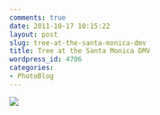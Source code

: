 ```yaml
---
comments: true
date: 2011-10-17 10:15:22
layout: post
slug: tree-at-the-santa-monica-dmv
title: Tree at the Santa Monica DMV
wordpress_id: 4706
categories:
- PhotoBlog
---
```


![](http://ryanfitzer.com/main/wp-content/uploads/2011/10/2011-09-07-at-18-17-15-782x800.jpg)
